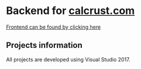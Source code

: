 # Backend for [calcrust.com](https://www.calcrust.com)

[Frontend can be found by clicking here](https://github.com/Skippeh/calcrust.com-frontend)

## Projects information

All projects are developed using Visual Studio 2017.